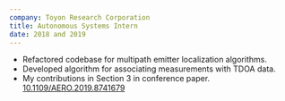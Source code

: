 ```yaml
---
company: Toyon Research Corporation
title: Autonomous Systems Intern
date: 2018 and 2019
---
```


- Refactored codebase for multipath emitter localization algorithms.
- Developed algorithm for associating measurements with TDOA data.
- My contributions in Section 3 in conference paper. [10.1109/AERO.2019.8741679](https://doi.org/10.1109/AERO.2019.8741679)
